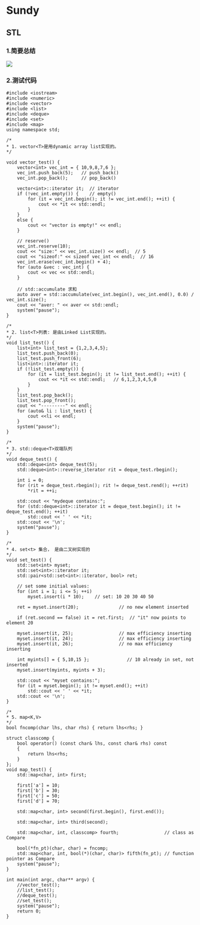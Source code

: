 # Sundy
## STL
### 1.简要总结
![](https://i.imgur.com/h9pMR9x.png)


### 2.测试代码
	#include <iostream>
	#include <numeric>
	#include <vector>
	#include <list>
	#include <deque>
	#include <set>
	#include <map>
	using namespace std;
	
	/*
	* 1. vector<T>是用dynamic array list实现的。
	*/
	
	void vector_test() {
		vector<int> vec_int = { 10,9,8,7,6 };
		vec_int.push_back(5);   // push_back()
		vec_int.pop_back();     // pop_back()
	
		vector<int>::iterator it;  // iterator
		if (!vec_int.empty()) {    // empty()
			for (it = vec_int.begin(); it != vec_int.end(); ++it) {
				cout << *it << std::endl;
			}
		}
		else {
			cout << "vector is empty!" << endl;
		}
	
		// reserve()
		vec_int.reserve(10);
		cout << "size:" << vec_int.size() << endl;  // 5
		cout << "sizeof:" << sizeof vec_int << endl;  // 16
		vec_int.erase(vec_int.begin() + 4);
		for (auto &vec : vec_int) {
			cout << vec << std::endl;
		}
	
		// std::accumulate 求和	
		auto aver = std::accumulate(vec_int.begin(), vec_int.end(), 0.0) / vec_int.size();
		cout << "aver: " << aver << std::endl;
		system("pause");
	}
	
	/*
	* 2. list<T>列表: 是由Linked List实现的。
	*/
	void list_test() {
		list<int> list_test = {1,2,3,4,5};
		list_test.push_back(0);
		list_test.push_front(6);
		list<int>::iterator it;
		if (!list_test.empty()) {
			for (it = list_test.begin(); it != list_test.end(); ++it) {
				cout << *it << std::endl;   // 6,1,2,3,4,5,0
			}
		}
		list_test.pop_back();
		list_test.pop_front();
		cout << "---------" << endl;
		for (auto& li : list_test) {
			cout <<li << endl;
		}
		system("pause");
	}
	
	/*
	* 3. std::deque<T>双端队列
	*/
	void deque_test() {
		std::deque<int> deque_test(5);
		std::deque<int>::reverse_iterator rit = deque_test.rbegin();
	
		int i = 0;
		for (rit = deque_test.rbegin(); rit != deque_test.rend(); ++rit)
			*rit = ++i;
	
		std::cout << "mydeque contains:";
		for (std::deque<int>::iterator it = deque_test.begin(); it != deque_test.end(); ++it)
			std::cout << ' ' << *it;
		std::cout << '\n';
		system("pause");
	}
	
	/*
	* 4. set<t> 集合， 是由二叉树实现的
	*/
	void set_test() {
		std::set<int> myset;
		std::set<int>::iterator it;
		std::pair<std::set<int>::iterator, bool> ret;
	
		// set some initial values:
		for (int i = 1; i <= 5; ++i)
			myset.insert(i * 10);    // set: 10 20 30 40 50
	
		ret = myset.insert(20);               // no new element inserted
	
		if (ret.second == false) it = ret.first;  // "it" now points to element 20
	
		myset.insert(it, 25);                 // max efficiency inserting
		myset.insert(it, 24);                 // max efficiency inserting
		myset.insert(it, 26);                 // no max efficiency inserting
	
		int myints[] = { 5,10,15 };              // 10 already in set, not inserted
		myset.insert(myints, myints + 3);
	
		std::cout << "myset contains:";
		for (it = myset.begin(); it != myset.end(); ++it)
			std::cout << ' ' << *it;
		std::cout << '\n';
	}
	
	/*
	* 5. map<K,V>
	*/
	bool fncomp(char lhs, char rhs) { return lhs<rhs; }
	
	struct classcomp {
		bool operator() (const char& lhs, const char& rhs) const
		{
			return lhs<rhs;
		}
	};
	void map_test() {
		std::map<char, int> first;
	
		first['a'] = 10;
		first['b'] = 30;
		first['c'] = 50;
		first['d'] = 70;
	
		std::map<char, int> second(first.begin(), first.end());
	
		std::map<char, int> third(second);
	
		std::map<char, int, classcomp> fourth;                 // class as Compare
	
		bool(*fn_pt)(char, char) = fncomp;
		std::map<char, int, bool(*)(char, char)> fifth(fn_pt); // function pointer as Compare
		system("pause");
	}
	
	int main(int argc, char** argv) {
		//vector_test();
		//list_test();
		//deque_test();
		//set_test();
		system("pause");
		return 0;
	}